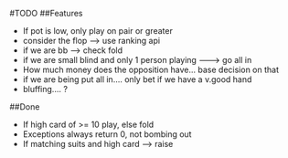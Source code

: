 #TODO
##Features
* If pot is low, only play on pair or greater
* consider the flop --> use ranking api
* if we are bb --> check fold
* if we are small blind and only 1 person playing ---> go all in
* How much money does the opposition have... base decision on that
* if we are being put all in.... only bet if we have a v.good hand
* bluffing.... ?


##Done
* If high card of >= 10 play, else fold
* Exceptions always return 0, not bombing out
* If matching suits and high card --> raise
